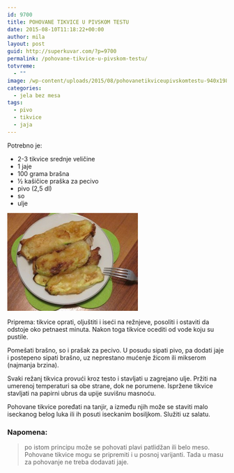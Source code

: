 ```yaml
---
id: 9700
title: POHOVANE TIKVICE U PIVSKOM TESTU
date: 2015-08-10T11:18:22+00:00
author: mila
layout: post
guid: http://superkuvar.com/?p=9700
permalink: /pohovane-tikvice-u-pivskom-testu/
totvreme:
  - ""
image: /wp-content/uploads/2015/08/pohovanetikviceupivskomtestu-940x198.jpg
categories:
  - jela bez mesa
tags:
  - pivo
  - tikvice
  - jaja
---
```

Potrebno je:  
* 2-3 tikvice srednje veličine  
* 1 jaje  
* 100 grama brašna  
* ½ kašičice praška za pecivo  
* pivo (2,5 dl)  
* so  
* ulje

[<img class="alignnone size-medium wp-image-9702" src="/wp-content/uploads/2015/08/pohovanetikviceupivskomtestu-300x225.jpg" alt="pohovanetikviceupivskomtestu" width="300" height="225" />](/wp-content/uploads/2015/08/pohovanetikviceupivskomtestu-e1439205342274.jpg)

Priprema: tikvice oprati, oljuštiti i iseći na režnjeve, posoliti i ostaviti da odstoje oko petnaest minuta. Nakon toga tikvice ocediti od vode koju su pustile.

Pomešati brašno, so i prašak za pecivo. U posudu sipati pivo, pa dodati jaje i postepeno sipati brašno, uz neprestano mućenje žicom ili mikserom (najmanja brzina).

Svaki režanj tikvica provući kroz testo i stavljati u zagrejano ulje. Pržiti na umerenoj temperaturi sa obe strane, dok ne porumene. Ispržene tikvice stavljati na papirni ubrus da upije suvišnu masnoću.

Pohovane tikvice poređati na tanjir, a između njih može se staviti malo iseckanog belog luka ili ih posuti iseckanim bosiljkom. Služiti uz salatu.

### Napomena:
> po istom principu može se pohovati plavi patlidžan ili belo meso. Pohovane tikvice mogu se pripremiti i u posnoj varijanti. Tada u masu za pohovanje ne treba dodavati jaje.